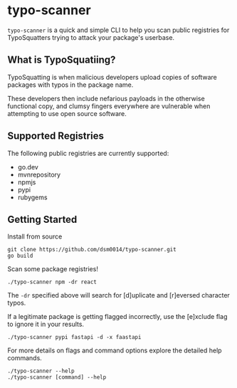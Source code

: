 # typo-scanner
`typo-scanner` is a quick and simple CLI to help you scan public registries for TypoSquatters trying to attack your package's userbase.

## What is TypoSquatiing? 
TypoSquatting is when malicious developers upload copies of software packages with typos in the package name. 

These developers then include nefarious payloads in the otherwise functional copy, and clumsy fingers everywhere 
are vulnerable when attempting to use open source software.

## Supported Registries
The following public registries are currently supported:
- go.dev
- mvnrepository
- npmjs
- pypi
- rubygems

## Getting Started
Install from source
```
git clone https://github.com/dsm0014/typo-scanner.git
go build
```

Scan some package registries!
```
./typo-scanner npm -dr react
```
The `-dr` specified above will search for [d]uplicate and [r]eversed character typos.

If a legitimate package is getting flagged incorrectly, use the [e]xclude flag to ignore it in your results.
```
./typo-scanner pypi fastapi -d -x faastapi
```

For more details on flags and command options explore the detailed help commands.
```
./typo-scanner --help
./typo-scanner [command] --help
```
